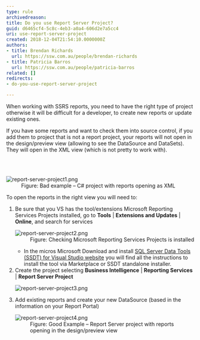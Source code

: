 ```yaml
---
type: rule
archivedreason: 
title: Do you use Report Server Project?
guid: d6465cf4-5c8c-4eb3-a0a4-606d2e7a5cc4
uri: use-report-server-project
created: 2018-12-04T21:54:10.0000000Z
authors:
- title: Brendan Richards
  url: https://ssw.com.au/people/brendan-richards
- title: Patricia Barros
  url: https://ssw.com.au/people/patricia-barros
related: []
redirects:
- do-you-use-report-server-project

---
```



<p>When working with SSRS reports, you need to have the right type of project otherwise it will be difficult for a developer, to create new reports or update existing ones.<br></p><p>If you have some reports and want to check them into source control, if you add them to project that is not a report project, your reports will not open in the design/preview view (allowing to see the DataSource and DataSets). They will open in the XML view (which is not pretty to work with).</p>
<br><excerpt class='endintro'></excerpt><br>
<dl class="badImage"><dt><img src="/PublishingImages/report-server-project1.png" alt="report-server-project1.png" /></dt><dd>Figure&#58; Bad example – C# project with reports opening as XML</dd></dl><p>To open the reports in the right view you will need to&#58;</p><ol><li>Be sure that you VS has the tool/extensions Microsoft Reporting Services Projects installed, go to <b>Tools</b> | <b>Extensions and Updates</b> | <b>Online</b>,&#160;and search for services<br>
<dl class="image"><dt><img src="/PublishingImages/report-server-project2.png" alt="report-server-project2.png" /></dt><dd>Figure&#58; Checking Microsoft Reporting Services Projects is installed</dd></dl><ul><li>In the micros&#160;Microsoft Download and install <a href="https&#58;//docs.microsoft.com/en-us/sql/ssdt/download-sql-server-data-tools-ssdt?view=sql-server-2017">SQL Server Data Tools (SSDT) for Visual Studio website</a> you will find all the instructions to install the tool via Marketplace or SSDT standalone installer.</li></ul></li><li>Create the project selecting <b>Business Intelligence</b> | <b>Reporting Services </b>| <b>Report Server Project</b><br>
<dl class="image"><dt><img src="/PublishingImages/report-server-project3.png" alt="report-server-project3.png" /></dt></dl></li><li>Add existing reports and create your new DataSource (based in the information on your Report Portal)<br>
<dl class="goodImage"><dt><img src="/PublishingImages/report-server-project4.png" alt="report-server-project4.png" /></dt><dd>Figure&#58; Good Example – Report Server project with reports opening in the design/preview view </dd></dl></li></ol><br>



